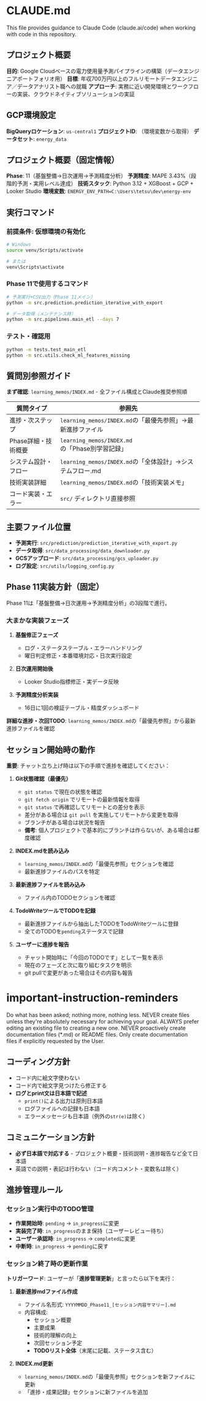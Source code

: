# CLAUDE.md

This file provides guidance to Claude Code (claude.ai/code) when working with code in this repository.

## プロジェクト概要

**目的**: Google Cloudベースの電力使用量予測パイプラインの構築（データエンジニアポートフォリオ用）
**目標**: 年収700万円以上のフルリモートデータエンジニア／データアナリスト職への就職
**アプローチ**: 実務に近い開発環境とワークフローの実装、クラウドネイティブソリューションの実証

## GCP環境設定

**BigQueryロケーション**: `us-central1`
**プロジェクトID**: （環境変数から取得）
**データセット**: `energy_data`

## プロジェクト概要（固定情報）

**Phase**: 11（基盤整備→日次運用→予測精度分析）
**予測精度**: MAPE 3.43%（段階的予測・実用レベル達成）
**技術スタック**: Python 3.12 + XGBoost + GCP + Looker Studio
**環境変数**: `ENERGY_ENV_PATH=C:\Users\tetsu\dev\energy-env`

## 実行コマンド

### 前提条件: 仮想環境の有効化
```bash
# Windows
source venv/Scripts/activate

# または
venv\Scripts\activate
```

### Phase 11で使用するコマンド
```bash
# 予測実行+CSV出力（Phase 11メイン）
python -m src.prediction.prediction_iterative_with_export

# データ取得（メンテナンス時）
python -m src.pipelines.main_etl --days 7
```

### テスト・確認用
```bash
python -m tests.test_main_etl
python -m src.utils.check_ml_features_missing
```

## 質問別参照ガイド

**まず確認**: `learning_memos/INDEX.md` - 全ファイル構成とClaude推奨参照順

| 質問タイプ | 参照先 |
|-----------|--------|
| 進捗・次ステップ | `learning_memos/INDEX.md`の「最優先参照」→最新進捗ファイル |
| Phase詳細・技術概要 | `learning_memos/INDEX.md`の「Phase別学習記録」 |
| システム設計・フロー | `learning_memos/INDEX.md`の「全体設計」→システムフロー.md |
| 技術実装詳細 | `learning_memos/INDEX.md`の「技術実装メモ」 |
| コード実装・エラー | `src/` ディレクトリ直接参照 |

## 主要ファイル位置

- **予測実行**: `src/prediction/prediction_iterative_with_export.py`
- **データ取得**: `src/data_processing/data_downloader.py` 
- **GCSアップロード**: `src/data_processing/gcs_uploader.py`
- **ログ設定**: `src/utils/logging_config.py`

## Phase 11実装方針（固定）

Phase 11は「基盤整備→日次運用→予測精度分析」の3段階で進行。

### 大まかな実装フェーズ
1. **基盤修正フェーズ**
   - ログ・ステータステーブル・エラーハンドリング
   - 曜日判定修正・本番環境対応・日次実行設定

2. **日次運用開始後**
   - Looker Studio指標修正・実データ反映

3. **予測精度分析実装**
   - 16日に1回の検証テーブル・精度ダッシュボード

**詳細な進捗・次回TODO**: `learning_memos/INDEX.md`の「最優先参照」から最新進捗ファイルを確認

## セッション開始時の動作

**重要**: チャット立ち上げ時は以下の手順で進捗を確認してください：

1. **Git状態確認（最優先）**
   - `git status` で現在の状態を確認
   - `git fetch origin` でリモートの最新情報を取得
   - `git status` で再確認してリモートとの差分を表示
   - 差分がある場合は `git pull` を実施してリモートから変更を取得
   - ブランチがある場合は状況を報告
   - **備考**: 個人プロジェクトで基本的にブランチは作らないが、ある場合は都度確認

2. **INDEX.mdを読み込み**
   - `learning_memos/INDEX.md`の「最優先参照」セクションを確認
   - 最新進捗ファイルのパスを特定

3. **最新進捗ファイルを読み込み**
   - ファイル内のTODOセクションを確認

4. **TodoWriteツールでTODOを記録**
   - 最新進捗ファイルから抽出したTODOをTodoWriteツールに登録
   - 全てのTODOを`pending`ステータスで記録

5. **ユーザーに進捗を報告**
   - チャット開始時に「今回のTODOです」として一覧を表示
   - 現在のフェーズと次に取り組むタスクを明示
   - git pullで変更があった場合はその内容も報告

# important-instruction-reminders
Do what has been asked; nothing more, nothing less.
NEVER create files unless they're absolutely necessary for achieving your goal.
ALWAYS prefer editing an existing file to creating a new one.
NEVER proactively create documentation files (*.md) or README files. Only create documentation files if explicitly requested by the User.

## コーディング方針
- コード内に絵文字使わない
- コード内で絵文字見つけたら修正する
- **ログとprint文は日本語で記述**
  - `print()`による出力は原則日本語
  - ログファイルへの記録も日本語
  - エラーメッセージも日本語（例外の`str(e)`は除く）

## コミュニケーション方針
- **必ず日本語で対応する** - プロジェクト概要・技術説明・進捗報告など全て日本語
- 英語での説明・表記は行わない（コード内コメント・変数名は除く）

## 進捗管理ルール

### セッション実行中のTODO管理
- **作業開始時**: `pending` → `in_progress`に変更
- **実装完了時**: `in_progress`のまま保持（ユーザーレビュー待ち）
- **ユーザー承認時**: `in_progress` → `completed`に変更
- **中断時**: `in_progress` → `pending`に戻す

### セッション終了時の更新作業

**トリガーワード**: ユーザーが「**進捗管理更新**」と言ったら以下を実行：

1. **最新進捗mdファイル作成**
   - ファイル名形式: `YYYYMMDD_Phase11_[セッション内容サマリー].md`
   - 内容構成:
     - セッション概要
     - 主要成果
     - 技術的理解の向上
     - 次回セッション予定
     - **TODOリスト全体**（末尾に記載、ステータス含む）

2. **INDEX.md更新**
   - `learning_memos/INDEX.md`の「最優先参照」セクションを新ファイルに更新
   - 「進捗・成果記録」セクションに新ファイルを追加